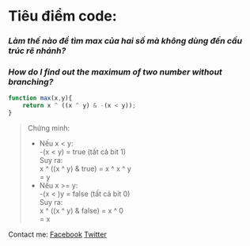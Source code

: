 # Tiêu điểm code:

### *Làm thế nào để tìm max của hai số mà không dùng đến cấu trúc rẽ nhánh?*
### *How do I find out the maximum of two number without branching?*

```js 
function max(x,y){
	return x ^ ((x ^ y) & -(x < y));
}
```
> Chứng minh:   
>	- Nếu x < y:   
>		-(x < y) = true (tất cả bit 1)  
>		Suy ra:   
>		x ^ ((x ^ y) & true) = x ^ x ^ y   
>							 = y   
>	- Nếu x >= y:  
>		-(x < )y = false (tất cả bit 0)  
>		Suy ra:  
>		x ^ ((x ^ y) & false) = x ^ 0   
>							  = x  




Contact me:
  [Facebook](https://fb.com/d3t.tantai)
  [Twitter](https://twitter.com/tantaitanluoc)
